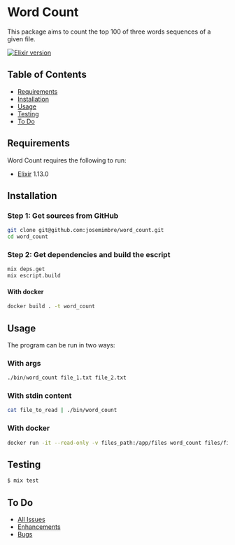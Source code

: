 Word Count
==========

This package aims to count the top 100 of three words sequences of a given file.

[![Elixir version][shield-elixir]](#)

[shield-elixir]: https://img.shields.io/badge/elixir-v1.13.0-blue.svg

Table of Contents
-----------------

  * [Requirements](#requirements)
  * [Installation](#installation)
  * [Usage](#usage)
  * [Testing](#testing)
  * [To Do](#to-do)

Requirements
------------

Word Count requires the following to run:

  * [Elixir][elixir] 1.13.0

[elixir]: https://elixir-lang.org/install.html


Installation
-----

### Step 1: Get sources from GitHub
```sh
git clone git@github.com:josemimbre/word_count.git
cd word_count
```

### Step 2: Get dependencies and build the escript

```sh
mix deps.get
mix escript.build
```
#### With docker

```sh
docker build . -t word_count
```

Usage
-----

The program can be run in two ways:

### With args
```sh
./bin/word_count file_1.txt file_2.txt
```

### With stdin content
```sh
cat file_to_read | ./bin/word_count
```

### With docker
```sh
docker run -it --read-only -v files_path:/app/files word_count files/file_1.txt
```

Testing
-----

```sh
$ mix test
```

To Do
-----

* [All Issues](https://github.com/josemimbre/word_count/issues)
* [Enhancements](https://github.com/josemimbre/word_count/issues?q=is%3Aissue+is%3Aopen+label%3Aenhancement)
* [Bugs](https://github.com/josemimbre/word_count/issues?q=is%3Aissue+is%3Aopen+label%3Abug)